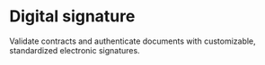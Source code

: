 # Digital signature

Validate contracts and authenticate documents with customizable, standardized electronic signatures.
